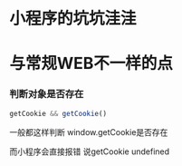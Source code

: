 # 小程序的坑坑洼洼

# 与常规WEB不一样的点

### 判断对象是否存在

```javascript
getCookie && getCookie()
```

一般都这样判断 window.getCookie是否存在

而小程序会直接报错 说getCookie undefined



